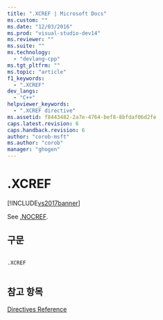 ```yaml
---
title: ".XCREF | Microsoft Docs"
ms.custom: ""
ms.date: "12/03/2016"
ms.prod: "visual-studio-dev14"
ms.reviewer: ""
ms.suite: ""
ms.technology: 
  - "devlang-cpp"
ms.tgt_pltfrm: ""
ms.topic: "article"
f1_keywords: 
  - ".XCREF"
dev_langs: 
  - "C++"
helpviewer_keywords: 
  - ".XCREF directive"
ms.assetid: f8443482-2a7e-4764-bef8-8bfdaf06d2fe
caps.latest.revision: 6
caps.handback.revision: 6
author: "corob-msft"
ms.author: "corob"
manager: "ghogen"
---
```

# .XCREF
[!INCLUDE[vs2017banner](../../assembler/inline/includes/vs2017banner.md)]

See [.NOCREF](../../assembler/masm/dot-nocref.md).  
  
## 구문  
  
```  
  
.XCREF  
  
```  
  
## 참고 항목  
 [Directives Reference](../../assembler/masm/directives-reference.md)